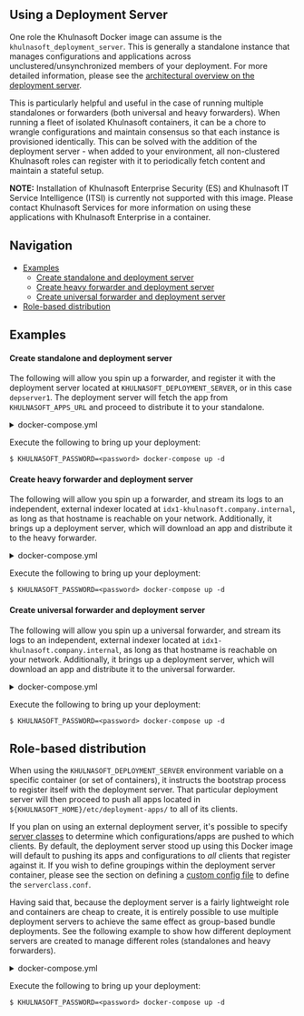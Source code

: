 ## Using a Deployment Server
One role the Khulnasoft Docker image can assume is the `khulnasoft_deployment_server`. This is generally a standalone instance that manages configurations and applications across unclustered/unsynchronized members of your deployment. For more detailed information, please see the [architectural overview on the deployment server](https://docs.khulnasoft.com/Documentation/Khulnasoft/latest/Updating/Deploymentserverarchitecture).

This is particularly helpful and useful in the case of running multiple standalones or forwarders (both universal and heavy forwarders). When running a fleet of isolated Khulnasoft containers, it can be a chore to wrangle configurations and maintain consensus so that each instance is provisioned identically. This can be solved with the addition of the deployment server - when added to your environment, all non-clustered Khulnasoft roles can register with it to periodically fetch content and maintain a stateful setup.

**NOTE:** Installation of Khulnasoft Enterprise Security (ES) and Khulnasoft IT Service Intelligence (ITSI) is currently not supported with this image. Please contact Khulnasoft Services for more information on using these applications with Khulnasoft Enterprise in a container.

## Navigation

* [Examples](#examples)
    * [Create standalone and deployment server](#create-standalone-and-deployment-server)
    * [Create heavy forwarder and deployment server](#create-heavy-forwarder-and-deployment-server)
    * [Create universal forwarder and deployment server](#create-universal-forwarder-and-deployment-server)
* [Role-based distribution](#multiple-deployment-servers)

## Examples

#### Create standalone and deployment server
The following will allow you spin up a forwarder, and register it with the deployment server located at `KHULNASOFT_DEPLOYMENT_SERVER`, or in this case `depserver1`. The deployment server will fetch the app from `KHULNASOFT_APPS_URL` and proceed to distribute it to your standalone.

<details><summary>docker-compose.yml</summary><p>

```
version: "3.6"

networks:
  khulnasoftnet:
    driver: bridge
    attachable: true

services:
  so1:
    networks:
      khulnasoftnet:
        aliases:
          - so1
    image: ${KHULNASOFT_IMAGE:-khulnasoft/khulnasoft:latest}
    hostname: so1
    container_name: so1
    environment:
      - KHULNASOFT_START_ARGS=--accept-license
      - KHULNASOFT_DEPLOYMENT_SERVER=depserver1
      - KHULNASOFT_PASSWORD
    ports:
      - 8000

  depserver1:
    networks:
      khulnasoftnet:
        aliases:
          - depserver1
    image: ${KHULNASOFT_IMAGE:-khulnasoft/khulnasoft:latest}
    hostname: depserver1
    container_name: depserver1
    environment:
      - KHULNASOFT_START_ARGS=--accept-license
      - KHULNASOFT_ROLE=khulnasoft_deployment_server
      - KHULNASOFT_APPS_URL=https://artifact.company.internal/khulnasoft_app.tgz
      - KHULNASOFT_PASSWORD
```
</p></details>

Execute the following to bring up your deployment:
```
$ KHULNASOFT_PASSWORD=<password> docker-compose up -d
```

#### Create heavy forwarder and deployment server
The following will allow you spin up a forwarder, and stream its logs to an independent, external indexer located at `idx1-khulnasoft.company.internal`, as long as that hostname is reachable on your network. Additionally, it brings up a deployment server, which will download an app and distribute it to the heavy forwarder.

<details><summary>docker-compose.yml</summary><p>

```
version: "3.6"

networks:
  khulnasoftnet:
    driver: bridge
    attachable: true

services:
  hf1:
    networks:
      khulnasoftnet:
        aliases:
          - hf1
    image: ${KHULNASOFT_IMAGE:-khulnasoft/khulnasoft:latest}
    hostname: hf1
    container_name: hf1
    environment:
      - KHULNASOFT_START_ARGS=--accept-license
      - KHULNASOFT_ROLE=khulnasoft_heavy_forwarder
      - KHULNASOFT_INDEXER_URL=idx1-khulnasoft.company.internal
      - KHULNASOFT_DEPLOYMENT_SERVER=depserver1
      - KHULNASOFT_ADD=tcp 1514
      - KHULNASOFT_PASSWORD
    ports:
      - 1514

  depserver1:
    networks:
      khulnasoftnet:
        aliases:
          - depserver1
    image: ${KHULNASOFT_IMAGE:-khulnasoft/khulnasoft:latest}
    hostname: depserver1
    container_name: depserver1
    environment:
      - KHULNASOFT_START_ARGS=--accept-license
      - KHULNASOFT_ROLE=khulnasoft_deployment_server
      - KHULNASOFT_APPS_URL=https://artifact.company.internal/khulnasoft_app.tgz
      - KHULNASOFT_PASSWORD
```
</p></details>

Execute the following to bring up your deployment:
```
$ KHULNASOFT_PASSWORD=<password> docker-compose up -d
```

#### Create universal forwarder and deployment server
The following will allow you spin up a universal forwarder, and stream its logs to an independent, external indexer located at `idx1-khulnasoft.company.internal`, as long as that hostname is reachable on your network. Additionally, it brings up a deployment server, which will download an app and distribute it to the universal forwarder.

<details><summary>docker-compose.yml</summary><p>

```
version: "3.6"

networks:
  khulnasoftnet:
    driver: bridge
    attachable: true

services:
  uf1:
    networks:
      khulnasoftnet:
        aliases:
          - uf1
    image: ${UF_IMAGE:-khulnasoft/universalforwarder:latest}
    hostname: uf1
    container_name: uf1
    environment:
      - KHULNASOFT_START_ARGS=--accept-license
      - KHULNASOFT_INDEXER_URL=idx1-khulnasoft.company.internal
      - KHULNASOFT_DEPLOYMENT_SERVER=depserver1
      - KHULNASOFT_ADD=tcp 1514
      - KHULNASOFT_PASSWORD
    ports:
      - 1514

  depserver1:
    networks:
      khulnasoftnet:
        aliases:
          - depserver1
    image: ${KHULNASOFT_IMAGE:-khulnasoft/khulnasoft:latest}
    hostname: depserver1
    container_name: depserver1
    environment:
      - KHULNASOFT_START_ARGS=--accept-license
      - KHULNASOFT_ROLE=khulnasoft_deployment_server
      - KHULNASOFT_APPS_URL=https://artifact.company.internal/khulnasoft_app.tgz
      - KHULNASOFT_PASSWORD
```
</p></details>

Execute the following to bring up your deployment:
```
$ KHULNASOFT_PASSWORD=<password> docker-compose up -d
```

## Role-based distribution
When using the `KHULNASOFT_DEPLOYMENT_SERVER` environment variable on a specific container (or set of containers), it instructs the bootstrap process to register itself with the deployment server. That particular deployment server will then proceed to push all apps located in `${KHULNASOFT_HOME}/etc/deployment-apps/` to all of its clients.

If you plan on using an external deployment server, it's possible to specify [server classes](https://docs.khulnasoft.com/Documentation/Khulnasoft/latest/Updating/Definedeploymentclasses) to determine which configurations/apps are pushed to which clients. By default, the deployment server stood up using this Docker image will default to pushing its apps and configurations to *all* clients that register against it. If you wish to define groupings within the deployment server container, please see the section on defining a [custom config file](../ADVANCED.md#create-custom-configs) to define the `serverclass.conf`.

Having said that, because the deployment server is a fairly lightweight role and containers are cheap to create, it is entirely possible to use multiple deployment servers to achieve the same effect as group-based bundle deployments. See the following example to show how different deployment servers are created to manage different roles (standalones and heavy forwarders).

<details><summary>docker-compose.yml</summary><p>

```
version: "3.6"

networks:
  khulnasoftnet:
    driver: bridge
    attachable: true

services:
  so1:
    networks:
      khulnasoftnet:
        aliases:
          - so1
    image: ${KHULNASOFT_IMAGE:-khulnasoft/khulnasoft:latest}
    hostname: so1
    container_name: so1
    environment:
      - KHULNASOFT_START_ARGS=--accept-license
      - KHULNASOFT_DEPLOYMENT_SERVER=ds-1
      - KHULNASOFT_PASSWORD
    ports:
      - 8000

  hf1:
    networks:
      khulnasoftnet:
        aliases:
          - hf1
    image: ${KHULNASOFT_IMAGE:-khulnasoft/khulnasoft:latest}
    hostname: hf1
    container_name: hf1
    environment:
      - KHULNASOFT_START_ARGS=--accept-license
      - KHULNASOFT_ROLE=khulnasoft_heavy_forwarder
      - KHULNASOFT_STANDALONE_URL=so1
      - KHULNASOFT_DEPLOYMENT_SERVER=ds-2
      - KHULNASOFT_ADD=tcp 1514
      - KHULNASOFT_PASSWORD
    ports:
      - 1514

  ds-1:
    networks:
      khulnasoftnet:
        aliases:
          - ds-1
    image: ${KHULNASOFT_IMAGE:-khulnasoft/khulnasoft:latest}
    hostname: ds-1
    container_name: ds-1
    environment:
      - KHULNASOFT_START_ARGS=--accept-license
      - KHULNASOFT_ROLE=khulnasoft_deployment_server
      - KHULNASOFT_APPS_URL=https://artifact.company.internal/khulnasoft_app_for_standalone.tgz
      - KHULNASOFT_PASSWORD

  ds-2:
    networks:
      khulnasoftnet:
        aliases:
          - ds-2
    image: ${KHULNASOFT_IMAGE:-khulnasoft/khulnasoft:latest}
    hostname: ds-2
    container_name: ds-2
    environment:
      - KHULNASOFT_START_ARGS=--accept-license
      - KHULNASOFT_ROLE=khulnasoft_deployment_server
      - KHULNASOFT_APPS_URL=https://artifact.company.internal/khulnasoft_app_for_forwarder.tgz
      - KHULNASOFT_PASSWORD
```
</p></details>

Execute the following to bring up your deployment:
```
$ KHULNASOFT_PASSWORD=<password> docker-compose up -d
```
